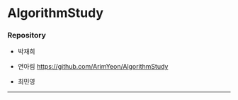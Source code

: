 # AlgorithmStudy

### Repository
* 박재희

* 연아림
https://github.com/ArimYeon/AlgorithmStudy
* 최민영

-----------------------------------------------
